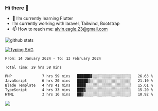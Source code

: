 ### Hi there 👋
- 🌱 I’m currently learning Flutter
-  I’m currently working with laravel, Tailwind, Bootstrap
- 📫 How to reach me: alvin.eagle.23@gmail.com



![github stats](https://github-readme-stats.vercel.app/api?username=alvnfaiz&show_icons=true)


[![Typing SVG](http://readme-typing-svg.herokuapp.com?font=Montserrat&color=%2336BCF7&duration=4000&center=true&lines=Alvin+Faiz;Fullstack+Developer;PHP%2C+Java%2C+Javascript%2C+Python;Laravel%2C+Vue%202%2C+Tailwind%2C+Bootstrap)](https://git.io/typing-svg)

<!--[![Alvnfaiz wakatime stats](https://github-readme-stats.vercel.app/api/wakatime?username=alvnfaiz&layout=compact&theme=dracula)](https://github.com/anuraghazra/github-readme-stats)

<!--START_SECTION:waka-->

```txt
From: 14 January 2024 - To: 13 February 2024

Total Time: 29 hrs 58 mins

PHP              7 hrs 59 mins   ██████▓░░░░░░░░░░░░░░░░░░   26.63 %
JavaScript       6 hrs 20 mins   █████▒░░░░░░░░░░░░░░░░░░░   21.10 %
Blade Template   4 hrs 41 mins   ████░░░░░░░░░░░░░░░░░░░░░   15.61 %
TypeScript       4 hrs 33 mins   ███▓░░░░░░░░░░░░░░░░░░░░░   15.20 %
HTML             3 hrs 16 mins   ██▓░░░░░░░░░░░░░░░░░░░░░░   10.92 %
```

<!--END_SECTION:waka-->

  <!-- Change the `github-readme-stats.anuraghazra1.vercel.app` to `github-readme-stats.vercel.app`  -->
  <img align="center" src="https://github-readme-stats.anuraghazra1.vercel.app/api/top-langs/?username=alvnfaiz&layout=compact" />
<!--
**alvnfaiz/alvnfaiz** is a ✨ _special_ ✨ repository because its `README.md` (this file) appears on your GitHub profile.

Here are some ideas to get you started:

- 🔭 I’m currently working on ...
- 🌱 I’m currently learning ...
- 👯 I’m looking to collaborate on ...
- 🤔 I’m looking for help with ...
- 💬 Ask me about ...
- 📫 How to reach me: ...
- 😄 Pronouns: ...
- ⚡ Fun fact: ...
-->

